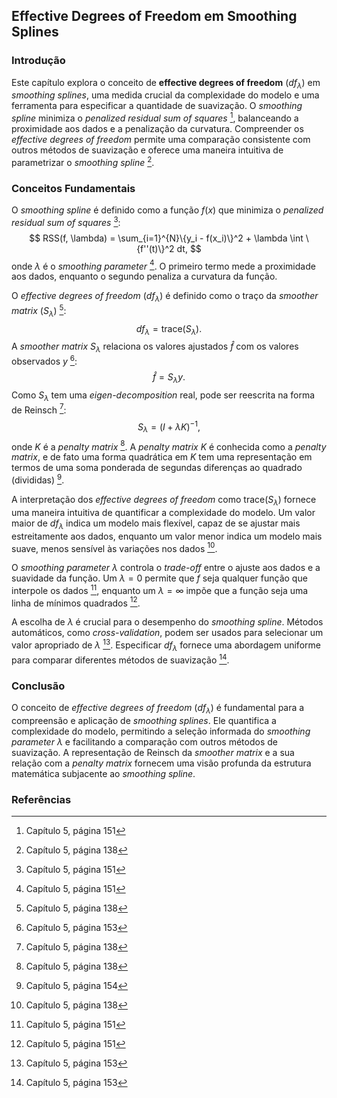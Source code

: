 ## Effective Degrees of Freedom em Smoothing Splines

### Introdução
Este capítulo explora o conceito de **effective degrees of freedom** ($df_\lambda$) em *smoothing splines*, uma medida crucial da complexidade do modelo e uma ferramenta para especificar a quantidade de suavização. O *smoothing spline* minimiza o *penalized residual sum of squares* [^13], balanceando a proximidade aos dados e a penalização da curvatura. Compreender os *effective degrees of freedom* permite uma comparação consistente com outros métodos de suavização e oferece uma maneira intuitiva de parametrizar o *smoothing spline* [^1].

### Conceitos Fundamentais

O *smoothing spline* é definido como a função $f(x)$ que minimiza o *penalized residual sum of squares* [^13]:
$$
RSS(f, \lambda) = \sum_{i=1}^{N}\{y_i - f(x_i)\}^2 + \lambda \int \{f''(t)\}^2 dt,
$$
onde $\lambda$ é o *smoothing parameter* [^13].  O primeiro termo mede a proximidade aos dados, enquanto o segundo penaliza a curvatura da função.

O *effective degrees of freedom* ($df_\lambda$) é definido como o traço da *smoother matrix* ($S_\lambda$) [^1]:
$$
df_\lambda = \text{trace}(S_\lambda).
$$
A *smoother matrix* $S_\lambda$ relaciona os valores ajustados $\hat{f}$ com os valores observados $y$ [^15]:
$$
\hat{f} = S_\lambda y.
$$
Como $S_\lambda$ tem uma *eigen-decomposition* real, pode ser reescrita na forma de Reinsch [^1]:
$$
S_\lambda = (I + \lambda K)^{-1},
$$
onde $K$ é a *penalty matrix* [^1]. A *penalty matrix* $K$ é conhecida como a *penalty matrix*, e de fato uma forma quadrática em $K$ tem uma representação em termos de uma soma ponderada de segundas diferenças ao quadrado (divididas) [^16].

A interpretação dos *effective degrees of freedom* como $\text{trace}(S_\lambda)$ fornece uma maneira intuitiva de quantificar a complexidade do modelo. Um valor maior de $df_\lambda$ indica um modelo mais flexível, capaz de se ajustar mais estreitamente aos dados, enquanto um valor menor indica um modelo mais suave, menos sensível às variações nos dados [^1].

O *smoothing parameter* $\lambda$ controla o *trade-off* entre o ajuste aos dados e a suavidade da função. Um $\lambda = 0$ permite que $f$ seja qualquer função que interpole os dados [^13], enquanto um $\lambda = \infty$ impõe que a função seja uma linha de mínimos quadrados [^13].

A escolha de $\lambda$ é crucial para o desempenho do *smoothing spline*. Métodos automáticos, como *cross-validation*, podem ser usados para selecionar um valor apropriado de $\lambda$ [^15].  Especificar $df_\lambda$ fornece uma abordagem uniforme para comparar diferentes métodos de suavização [^15].

### Conclusão
O conceito de *effective degrees of freedom* ($df_\lambda$) é fundamental para a compreensão e aplicação de *smoothing splines*. Ele quantifica a complexidade do modelo, permitindo a seleção informada do *smoothing parameter* $\lambda$ e facilitando a comparação com outros métodos de suavização. A representação de Reinsch da *smoother matrix* e a sua relação com a *penalty matrix* fornecem uma visão profunda da estrutura matemática subjacente ao *smoothing spline*.

### Referências
[^1]: Capítulo 5, página 138
[^13]: Capítulo 5, página 151
[^15]: Capítulo 5, página 153
[^16]: Capítulo 5, página 154
<!-- END -->